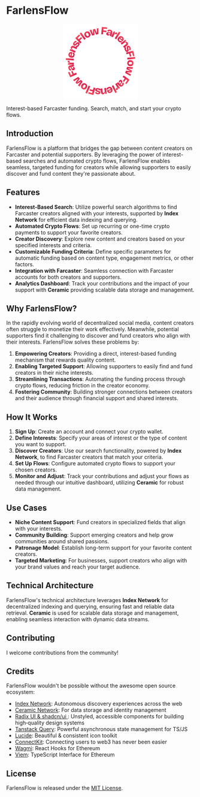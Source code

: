# FarlensFlow

<div align="center">
  <img src="./public/farlensflow-logo-github.svg" alt="FarlensFlow Logo" width="200" height="200">
</div>

Interest-based Farcaster funding. Search, match, and start your crypto flows.

## Introduction

FarlensFlow is a platform that bridges the gap between content creators on Farcaster and potential supporters. By leveraging the power of interest-based searches and automated crypto flows, FarlensFlow enables seamless, targeted funding for creators while allowing supporters to easily discover and fund content they're passionate about.

## Features

- **Interest-Based Search**: Utilize powerful search algorithms to find Farcaster creators aligned with your interests, supported by **Index Network** for efficient data indexing and querying.
- **Automated Crypto Flows**: Set up recurring or one-time crypto payments to support your favorite creators.
- **Creator Discovery**: Explore new content and creators based on your specified interests and criteria.
- **Customizable Funding Criteria**: Define specific parameters for automatic funding based on content type, engagement metrics, or other factors.
- **Integration with Farcaster**: Seamless connection with Farcaster accounts for both creators and supporters.
- **Analytics Dashboard**: Track your contributions and the impact of your support with **Ceramic** providing scalable data storage and management.

## Why FarlensFlow?

In the rapidly evolving world of decentralized social media, content creators often struggle to monetize their work effectively. Meanwhile, potential supporters find it challenging to discover and fund creators who align with their interests. FarlensFlow solves these problems by:

1. **Empowering Creators**: Providing a direct, interest-based funding mechanism that rewards quality content.
2. **Enabling Targeted Support**: Allowing supporters to easily find and fund creators in their niche interests.
3. **Streamlining Transactions**: Automating the funding process through crypto flows, reducing friction in the creator economy.
4. **Fostering Community**: Building stronger connections between creators and their audience through financial support and shared interests.

## How It Works

1. **Sign Up**: Create an account and connect your crypto wallet.
2. **Define Interests**: Specify your areas of interest or the type of content you want to support.
3. **Discover Creators**: Use our search functionality, powered by **Index Network**, to find Farcaster creators that match your criteria.
4. **Set Up Flows**: Configure automated crypto flows to support your chosen creators.
5. **Monitor and Adjust**: Track your contributions and adjust your flows as needed through our intuitive dashboard, utilizing **Ceramic** for robust data management.

## Use Cases

- **Niche Content Support**: Fund creators in specialized fields that align with your interests.
- **Community Building**: Support emerging creators and help grow communities around shared passions.
- **Patronage Model**: Establish long-term support for your favorite content creators.
- **Targeted Marketing**: For businesses, support creators who align with your brand values and reach your target audience.

## Technical Architecture

FarlensFlow's technical architecture leverages **Index Network** for decentralized indexing and querying, ensuring fast and reliable data retrieval. **Ceramic** is used for scalable data storage and management, enabling seamless interaction with dynamic data streams.

## Contributing

I welcome contributions from the community!

## Credits

FarlensFlow wouldn't be possible without the awesome open source ecosystem:

- [Index Network](https://index.network): Autonomous discovery experiences across the web
- [Ceramic Network](https://ceramic.network): For data storage and identity management
- [Radix UI & shadcn/ui ](https://www.radix-ui.com): Unstyled, accessible components for building high‑quality design systems
- [Tanstack Query](https://tanstack.com/query/latest): Powerful asynchronous state management for TS/JS
- [Lucide](https://lucide.dev): Beautiful & consistent icon toolkit
- [ConnectKit](https://docs.family.co/connectkit): Connecting users to web3 has never been easier
- [Wagmi](https://wagmi.sh): React Hooks for Ethereum
- [Viem](https://viem.sh): TypeScript Interface for Ethereum


## License

FarlensFlow is released under the [MIT License](LICENSE).
